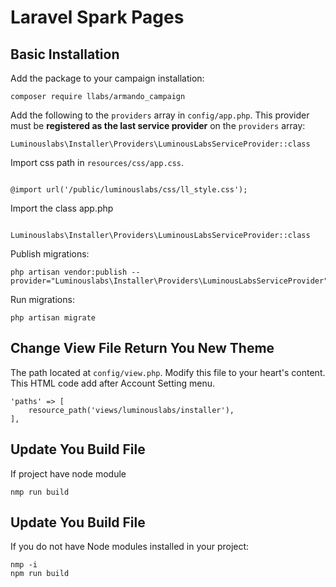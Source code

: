 # Laravel Spark Pages

<a name=installing></a>
## Basic Installation

Add the package to your campaign installation:

```
composer require llabs/armando_campaign

```

Add the following to the `providers` array in `config/app.php`. This provider must be **registered as the last service provider** on the `providers` array:

```
Luminouslabs\Installer\Providers\LuminousLabsServiceProvider::class

```

Import css path in `resources/css/app.css`.

```

@import url('/public/luminouslabs/css/ll_style.css');

```
Import the class app.php

```

Luminouslabs\Installer\Providers\LuminousLabsServiceProvider::class

```

Publish migrations:

```
php artisan vendor:publish --provider="Luminouslabs\Installer\Providers\LuminousLabsServiceProvider"

```

Run migrations:

```
php artisan migrate

```

<a name=sidebar></a>
## Change View File Return You New Theme

The path  located at `config/view.php`. Modify this file to your heart's content. 
This HTML code add after Account Setting menu.

```
'paths' => [
    resource_path('views/luminouslabs/installer'),
],

```


<a name=sidebar></a>
## Update You Build File 

If project have node module

```
nmp run build

```

<a name=sidebar></a>
## Update You Build File 

If you do not have Node modules installed in your project: 

```
nmp -i 
npm run build

```
